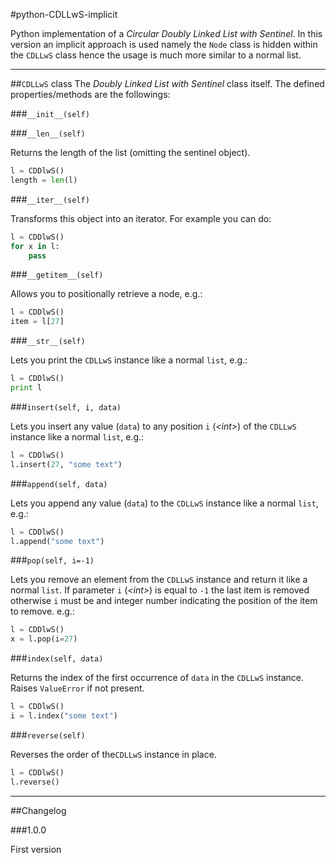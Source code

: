 #python-CDLLwS-implicit

Python implementation of a *Circular Doubly Linked List with Sentinel*. In this version an implicit approach is used namely the `Node` class is hidden within the `CDLLwS` class hence the usage is much more
similar to a normal list.

---

##`CDLLwS` class
The *Doubly Linked List with Sentinel* class itself.
The defined properties/methods are the followings:

###`__init__(self)`

###`__len__(self)`
	
Returns the length of the list (omitting the sentinel object).
```python
l = CDDlwS()
length = len(l)
```

###`__iter__(self)`
	
Transforms this object into an iterator. For example you can do:
```python
l = CDDlwS()
for x in l:
	pass
```

###`__getitem__(self)`

Allows you to positionally retrieve a node, e.g.:
```python
l = CDDlwS()
item = l[27]
```

###`__str__(self)`

Lets you print the `CDLLwS` instance like a normal `list`, e.g.:
```python
l = CDDlwS()
print l
```

###`insert(self, i, data)`

Lets you insert any value (`data`) to any position `i` (*&lt;int&gt;*) of the `CDLLwS` instance like a normal `list`, e.g.:
```python
l = CDDlwS()
l.insert(27, "some text")
```
	
###`append(self, data)`

Lets you append any value (`data`) to the `CDLLwS` instance like a normal `list`, e.g.:
```python
l = CDDlwS()
l.append("some text")
```

###`pop(self, i=-1)`

Lets you remove an element from the `CDLLwS` instance and return it like a normal `list`. If parameter `i` (*&lt;int&gt;*) is equal to `-1` the last item is removed otherwise `i` must be and integer number indicating the position of the item to remove. e.g.:

```python
l = CDDlwS()
x = l.pop(i=27)
```
	
###`index(self, data)`

Returns the index of the first occurrence of `data` in the `CDLLwS` instance. Raises `ValueError` if not present.
```python
l = CDDlwS()
i = l.index("some text")
```
	
###`reverse(self)`

Reverses the order of the`CDLLwS` instance in place.
```python
l = CDDlwS()
l.reverse()
```

---

##Changelog

###1.0.0

First version